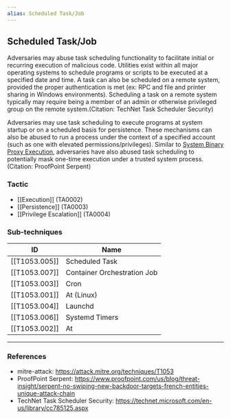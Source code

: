 ```yaml
---
alias: Scheduled Task/Job
---
```


## Scheduled Task/Job

Adversaries may abuse task scheduling functionality to facilitate initial or recurring execution of malicious code. Utilities exist within all major operating systems to schedule programs or scripts to be executed at a specified date and time. A task can also be scheduled on a remote system, provided the proper authentication is met (ex: RPC and file and printer sharing in Windows environments). Scheduling a task on a remote system typically may require being a member of an admin or otherwise privileged group on the remote system.(Citation: TechNet Task Scheduler Security)

Adversaries may use task scheduling to execute programs at system startup or on a scheduled basis for persistence. These mechanisms can also be abused to run a process under the context of a specified account (such as one with elevated permissions/privileges). Similar to [System Binary Proxy Execution](https://attack.mitre.org/techniques/T1218), adversaries have also abused task scheduling to potentially mask one-time execution under a trusted system process.(Citation: ProofPoint Serpent)


### Tactic

- [[Execution]] (TA0002)
- [[Persistence]] (TA0003)
- [[Privilege Escalation]] (TA0004)

### Sub-techniques

| ID | Name |
| --- | --- |
| [[T1053.005]] | Scheduled Task |
| [[T1053.007]] | Container Orchestration Job |
| [[T1053.003]] | Cron |
| [[T1053.001]] | At (Linux) |
| [[T1053.004]] | Launchd |
| [[T1053.006]] | Systemd Timers |
| [[T1053.002]] | At |


---
### References

- mitre-attack: https://attack.mitre.org/techniques/T1053
- ProofPoint Serpent: https://www.proofpoint.com/us/blog/threat-insight/serpent-no-swiping-new-backdoor-targets-french-entities-unique-attack-chain
- TechNet Task Scheduler Security: https://technet.microsoft.com/en-us/library/cc785125.aspx
